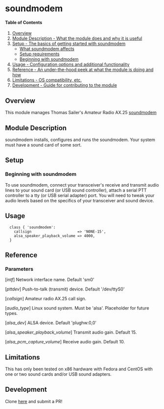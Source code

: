 # soundmodem

#### Table of Contents

1. [Overview](#overview)
2. [Module Description - What the module does and why it is useful](#module-description)
3. [Setup - The basics of getting started with soundmodem](#setup)
    * [What soundmodem affects](#what-soundmodem-affects)
    * [Setup requirements](#setup-requirements)
    * [Beginning with soundmodem](#beginning-with-soundmodem)
4. [Usage - Configuration options and additional functionality](#usage)
5. [Reference - An under-the-hood peek at what the module is doing and how](#reference)
5. [Limitations - OS compatibility, etc.](#limitations)
6. [Development - Guide for contributing to the module](#development)

## Overview

This module manages Thomas Sailer's Amateur Radio AX.25 [soundmodem](http://gna.org/projects/soundmodem)


## Module Description

soundmodem installs, configures and runs the soundmodem. Your system must have a sound card of some
sort.

## Setup

### Beginning with soundmodem

To use soundmodem, connect your transceiver's receive and transmit audio lines
to your sound card (or USB sound controller), attach a serial PTT controller to 
a tty (or USB serial adapter) port. You will need to tweak your audio levels
based on the specifics of your transceiver and sound device.

## Usage

```
  class { 'soundmodem':
    callsign                     => 'N0NE-15',
    alsa_speaker_playback_volume => 4000,
  }

```
## Reference

### Parameters
[*intf*]
  Network interface name. Default 'sm0'
  
[*pttdev*]
  Push-to-talk (transmit) device. Default '/dev/ttyS0'
  
[*callsign*]
  Amateur radio AX.25 call sign.

[*audio_type*]
  Linux sound system. Must be 'alsa'. Placeholder for future types.

[*alsa_dev*]
  ALSA device. Default 'plughw:0,0'

[*alsa_speaker_playback_volume*]
  Transmit audio gain. Default 15.

[*alsa_pcm_capture_volume*]
  Receive audio gain. Default 10.

## Limitations

This has only been tested on x86 hardware with Fedora and CentOS with one or
two sound cards and/or USB sound adapters.

## Development

Clone [here](https://github.com/n2ygk/puppet-soundmodem) and submit a PR!

